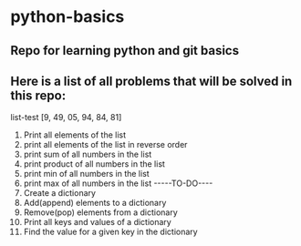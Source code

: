 # python-basics
## Repo for learning python and git basics
## Here is a list of all problems that will be solved in this repo:
list-test [9, 49, 05, 94, 84, 81]
1. Print all elements of the list
2. print all elements of the list in reverse order
3. print sum of all numbers in the list 
4. print product of all numbers in the list 
5. print min of all numbers in the list
6. print max of all numbers in the list
-----TO-DO----
7. Create a dictionary
8. Add(append) elements to a dictionary
9. Remove(pop) elements from a dictionary
10. Print all keys and values of a dictionary
11. Find the value for a given key in the dictionary
